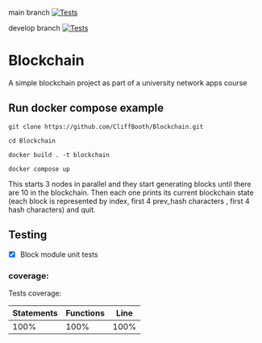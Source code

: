 main branch [![Tests](https://github.com/CliffBooth/Blockchain/actions/workflows/test.yml/badge.svg?branch=main)](https://github.com/CliffBooth/Blockchain/actions/workflows/test.yml)

develop branch [![Tests](https://github.com/CliffBooth/Blockchain/actions/workflows/test.yml/badge.svg?branch=develop)](https://github.com/CliffBooth/Blockchain/actions/workflows/test.yml)

# Blockchain

A simple blockchain project as part of a university network apps course

## Run docker compose example

``git clone https://github.com/CliffBooth/Blockchain.git``

``cd Blockchain``

``docker build . -t blockchain``

``docker compose up``

This starts 3 nodes in parallel and they start generating blocks until there are 10 in the blockchain. Then each one prints its current blockchain state (each block is represented by index, first 4 prev_hash characters , first 4 hash characters) and quit.

## Testing

- [x] Block module unit tests

### coverage:
Tests coverage:

| Statements| Functions| Line  |
|-----------|----------|-------|
|   100%    |   100%   |  100% |